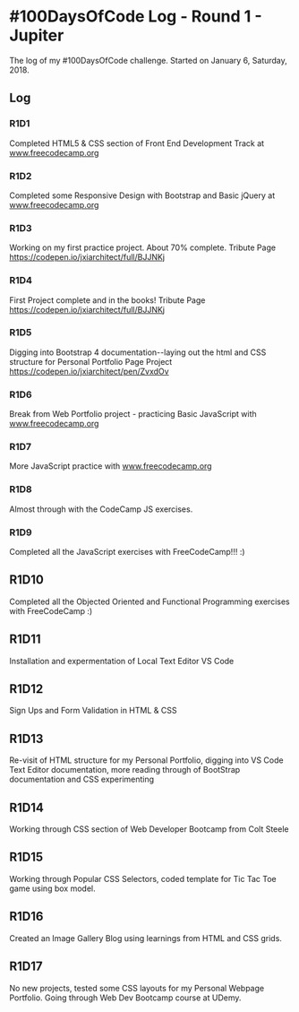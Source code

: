 # #100DaysOfCode Log - Round 1 - Jupiter

The log of my #100DaysOfCode challenge. Started on January 6, Saturday, 2018.

## Log

### R1D1 
Completed HTML5 & CSS section of Front End Development Track at www.freecodecamp.org 

### R1D2
Completed some Responsive Design with Bootstrap and Basic jQuery at www.freecodecamp.org

### R1D3 
Working on my first practice project. About 70% complete. Tribute Page https://codepen.io/jxiarchitect/full/BJJNKj

### R1D4
First Project complete and in the books! Tribute Page https://codepen.io/jxiarchitect/full/BJJNKj

### R1D5
Digging into Bootstrap 4 documentation--laying out the html and CSS structure for Personal Portfolio Page Project https://codepen.io/jxiarchitect/pen/ZvxdOv

### R1D6
Break from Web Portfolio project - practicing Basic JavaScript with www.freecodecamp.org

### R1D7
More JavaScript practice with www.freecodecamp.org 

### R1D8
Almost through with the CodeCamp JS exercises.

### R1D9
Completed all the JavaScript exercises with FreeCodeCamp!!! :) 

## R1D10
Completed all the Objected Oriented and Functional Programming exercises with FreeCodeCamp :) 

## R1D11
 Installation and expermentation of Local Text Editor VS Code

## R1D12
Sign Ups and Form Validation in HTML & CSS

## R1D13
Re-visit of HTML structure for my Personal Portfolio, digging into VS Code Text Editor documentation, more reading through of BootStrap documentation and CSS experimenting

## R1D14
Working through CSS section of Web Developer Bootcamp from Colt Steele

## R1D15
Working through Popular CSS Selectors, coded template for Tic Tac Toe game using box model.

## R1D16
Created an Image Gallery Blog using learnings from HTML and CSS grids.

## R1D17
No new projects, tested some CSS layouts for my Personal Webpage Portfolio. Going through Web Dev Bootcamp course at UDemy.
